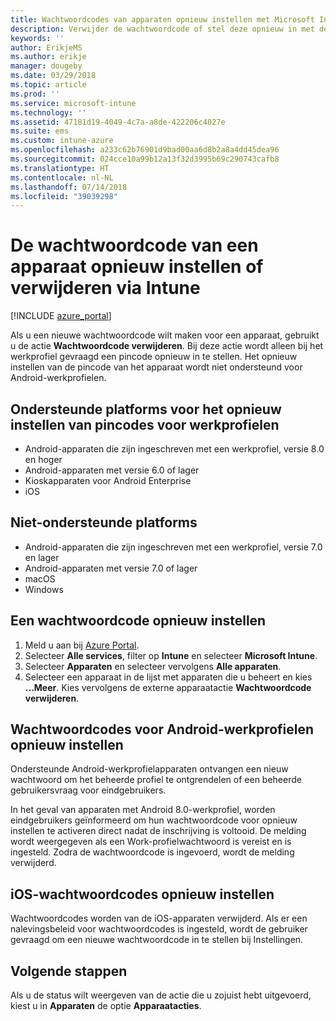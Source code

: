 ```yaml
---
title: Wachtwoordcodes van apparaten opnieuw instellen met Microsoft Intune - Azure | Microsoft Docs
description: Verwijder de wachtwoordcode of stel deze opnieuw in met de actie Wachtwoordcode verwijderen op apparaten die u beheert of bewaakt met Intune.
keywords: ''
author: ErikjeMS
ms.author: erikje
manager: dougeby
ms.date: 03/29/2018
ms.topic: article
ms.prod: ''
ms.service: microsoft-intune
ms.technology: ''
ms.assetid: 47181d19-4049-4c7a-a8de-422206c4027e
ms.suite: ems
ms.custom: intune-azure
ms.openlocfilehash: a233c62b76901d9bad00aa6d8b2a8a4dd45dea96
ms.sourcegitcommit: 024cce10a99b12a13f32d3995b69c290743cafb8
ms.translationtype: HT
ms.contentlocale: nl-NL
ms.lasthandoff: 07/14/2018
ms.locfileid: "39039298"
---
```

# <a name="reset-or-remove-a-device-passcode-in-intune"></a>De wachtwoordcode van een apparaat opnieuw instellen of verwijderen via Intune

[!INCLUDE [azure_portal](./includes/azure_portal.md)]

Als u een nieuwe wachtwoordcode wilt maken voor een apparaat, gebruikt u de actie **Wachtwoordcode verwijderen**. Bij deze actie wordt alleen bij het werkprofiel gevraagd een pincode opnieuw in te stellen. Het opnieuw instellen van de pincode van het apparaat wordt niet ondersteund voor Android-werkprofielen.

## <a name="work-profile-pin-reset-supported-platforms"></a>Ondersteunde platforms voor het opnieuw instellen van pincodes voor werkprofielen

- Android-apparaten die zijn ingeschreven met een werkprofiel, versie 8.0 en hoger 
- Android-apparaten met versie 6.0 of lager
- Kioskapparaten voor Android Enterprise
- iOS 
     
## <a name="unsupported-platforms"></a>Niet-ondersteunde platforms

- Android-apparaten die zijn ingeschreven met een werkprofiel, versie 7.0 en lager
- Android-apparaten met versie 7.0 of lager
- macOS
- Windows

## <a name="reset-a-passcode"></a>Een wachtwoordcode opnieuw instellen

1. Meld u aan bij [Azure Portal](https://portal.azure.com).
2. Selecteer **Alle services**, filter op **Intune** en selecteer **Microsoft Intune**.
3. Selecteer **Apparaten** en selecteer vervolgens **Alle apparaten**.
4. Selecteer een apparaat in de lijst met apparaten die u beheert en kies **...Meer**. Kies vervolgens de externe apparaatactie **Wachtwoordcode verwijderen**.

## <a name="resetting-android-work-profile-passcodes"></a>Wachtwoordcodes voor Android-werkprofielen opnieuw instellen

Ondersteunde Android-werkprofielapparaten ontvangen een nieuw wachtwoord om het beheerde profiel te ontgrendelen of een beheerde gebruikersvraag voor eindgebruikers. 

In het geval van apparaten met Android 8.0-werkprofiel, worden eindgebruikers geïnformeerd om hun wachtwoordcode voor opnieuw instellen te activeren direct nadat de inschrijving is voltooid. De melding wordt weergegeven als een Work-profielwachtwoord is vereist en is ingesteld. Zodra de wachtwoordcode is ingevoerd, wordt de melding verwijderd.

## <a name="resetting-ios-passcodes"></a>iOS-wachtwoordcodes opnieuw instellen

Wachtwoordcodes worden van de iOS-apparaten verwijderd. Als er een nalevingsbeleid voor wachtwoordcodes is ingesteld, wordt de gebruiker gevraagd om een nieuwe wachtwoordcode in te stellen bij Instellingen. 

## <a name="next-steps"></a>Volgende stappen

Als u de status wilt weergeven van de actie die u zojuist hebt uitgevoerd, kiest u in **Apparaten** de optie **Apparaatacties**.
